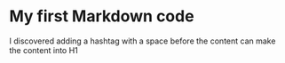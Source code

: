 # My first Markdown code
I discovered adding a hashtag with a space before the content can make the content into H1
